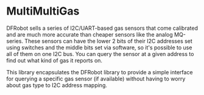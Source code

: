# MultiMultiGas

DFRobot sells a series of I2C/UART-based gas sensors that come calibrated and are much more accurate than cheaper sensors like the analog MQ-series. These sensors can have the lower 2 bits of their I2C addresses set using switches and the middle bits set via software, so it's possible to use all of them on one I2C bus. You can query the sensor at a given address to find out what kind of gas it reports on.

This library encapsulates the DFRobot library to provide a simple interface for querying a specific gas sensor (if available) without having to worry about gas type to I2C address mapping.

